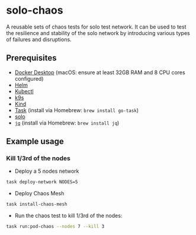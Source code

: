 # solo-chaos
A reusable sets of chaos tests for solo test network. It can be used to test the resilience and stability of the solo network by introducing various types of failures and disruptions.

## Prerequisites
- [Docker Desktop](https://www.docker.com/products/docker-desktop/) (macOS: ensure at least 32GB RAM and 8 CPU cores configured)
- [Helm](https://helm.sh/)
- [Kubectl](https://kubernetes.io/docs/tasks/tools/)
- [k9s](https://k9scli.io/)
- [Kind](https://kind.sigs.k8s.io/)
- [Task](https://taskfile.dev/) (install via Homebrew: `brew install go-task`)
- [solo](https://github.com/hiero/solo)
- [`jq`](https://stedolan.github.io/jq/) (install via Homebrew: `brew install jq`)

## Example usage

### Kill 1/3rd of the nodes
- Deploy a 5 nodes network
```bash 
task deploy-network NODES=5
```

- Deploy Chaos Mesh
```bash 
task install-chaos-mesh
```

- Run the chaos test to kill 1/3rd of the nodes:
```bash
task run:pod-chaos --nodes 7 --kill 3
```

